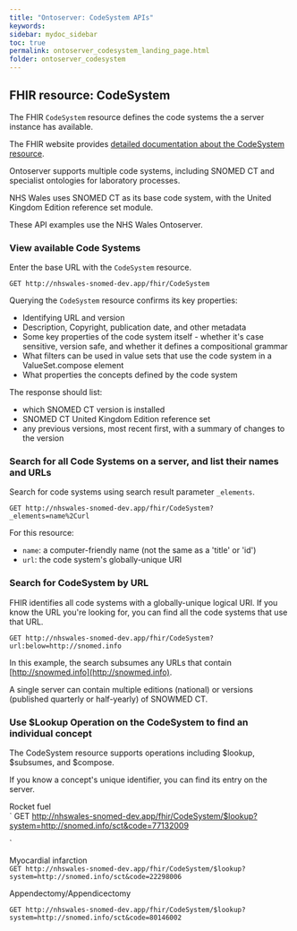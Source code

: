 ```yaml
---
title: "Ontoserver: CodeSystem APIs"
keywords: 
sidebar: mydoc_sidebar
toc: true
permalink: ontoserver_codesystem_landing_page.html
folder: ontoserver_codesystem 
---
```


## FHIR resource: CodeSystem

The FHIR `CodeSystem` resource defines the code systems the a server instance has available.  

The FHIR website provides [detailed documentation about the CodeSystem resource](https://www.hl7.org/fhir/STU3/codesystem.html).  

Ontoserver supports multiple code systems, including SNOMED CT and specialist ontologies for laboratory processes.  

NHS Wales uses SNOMED CT as its base code system, with the United Kingdom Edition reference set module.  

These API examples use the NHS Wales Ontoserver.

### View available Code Systems

Enter the base URL with the `CodeSystem` resource.   

`
GET http://nhswales-snomed-dev.app/fhir/CodeSystem
`

Querying the `CodeSystem` resource confirms its key properties:

* Identifying URL and version
* Description, Copyright, publication date, and other metadata
* Some key properties of the code system itself - whether it's case sensitive, version safe, and whether it defines a compositional grammar
* What filters can be used in value sets that use the code system in a ValueSet.compose element
* What properties the concepts defined by the code system

The response should list:

* which SNOMED CT version is installed
* SNOMED CT United Kingdom Edition reference set
* any previous versions, most recent first, with a summary of changes to the version

### Search for all Code Systems on a server, and list their names and URLs

Search for code systems using search result parameter `_elements`.

`
GET http://nhswales-snomed-dev.app/fhir/CodeSystem?_elements=name%2Curl
`  

For this resource:

* `name`: a computer-friendly name (not the same as a 'title' or 'id')
* `url`: the code system's globally-unique URI

### Search for CodeSystem by URL  

FHIR identifies all code systems with a globally-unique logical URI. If you know the URL you're looking for, you can find all the code systems that use that URL.

`
GET http://nhswales-snomed-dev.app/fhir/CodeSystem?url:below=http://snomed.info
`  

In this example, the search subsumes any URLs that contain [http://snowmed.info](http://snowmed.info).

A single server can contain multiple editions (national) or versions (published quarterly or half-yearly) of SNOWMED CT. 

### Use $Lookup Operation on the CodeSystem to find an individual concept

The CodeSystem resource supports operations including $lookup, $subsumes, and $compose. 

If you know a concept's unique identifier, you can find its entry on the server.

Rocket fuel  
`
GET http://nhswales-snomed-dev.app/fhir/CodeSystem/$lookup?system=http://snomed.info/sct&code=77132009

`

Myocardial infarction  
`
GET http://nhswales-snomed-dev.app/fhir/CodeSystem/$lookup?system=http://snomed.info/sct&code=22298006
`

Appendectomy/Appendicectomy  

`
GET http://nhswales-snomed-dev.app/fhir/CodeSystem/$lookup?system=http://snomed.info/sct&code=80146002
`

